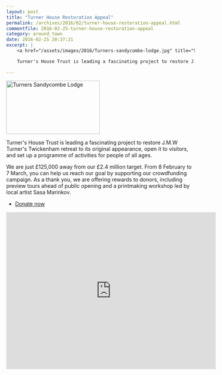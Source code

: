 ```yaml
---
layout: post
title: "Turner House Restoration Appeal"
permalink: /archives/2016/02/turner-house-restoration-appeal.html
commentfile: 2016-02-25-turner-house-restoration-appeal
category: around_town
date: 2016-02-25 20:37:21
excerpt: |
    <a href="/assets/images/2016/Turners-sandycombe-lodge.jpg" title="See larger version of - Turners Sandycombe Lodge"><img src="/assets/images/2016/Turners-sandycombe-lodge_thumb.jpg" width="150" height="86" alt="Turners Sandycombe Lodge" class="photo right" /></a>

    Turner's House Trust is leading a fascinating project to restore J.M.W Turner's Twickenham retreat to its original appearance, open it to visitors, and set up a programme of activities for people of all ages.

---
```


<a href="/assets/images/2016/Turners-sandycombe-lodge.jpg" title="See larger version of - Turners Sandycombe Lodge"><img src="/assets/images/2016/Turners-sandycombe-lodge_thumb.jpg" width="250" height="143" alt="Turners Sandycombe Lodge" class="photo right" /></a>

Turner's House Trust is leading a fascinating project to restore J.M.W Turner's Twickenham retreat to its original appearance, open it to visitors, and set up a programme of activities for people of all ages.

We are just £125,000 away from our £2.4 million target. From 8 February to 7 March, you can help us reach our goal by supporting our crowdfunding campaign. As a thank you, we are offering rewards to donors, including preview tours ahead of public opening and a printmaking workshop led by local artist Sasa Marinkov.

-   [Donate now](http://www.crowdfunder.co.uk/turnershouse)

<iframe width="560" height="420" src="https://www.youtube-nocookie.com/embed/sMme0CuYGAA?rel=0" frameborder="0" allowfullscreen>
</iframe>

